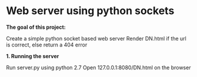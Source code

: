 <H1>Web server using python sockets</H1>

**The goal of this project:**

Create a simple python socket based web server
Render DN.html if the url is correct, else return a 404 error

**1. Running the server**

Run server.py using python 2.7
Open 127.0.0.1:8080/DN.html on the browser
